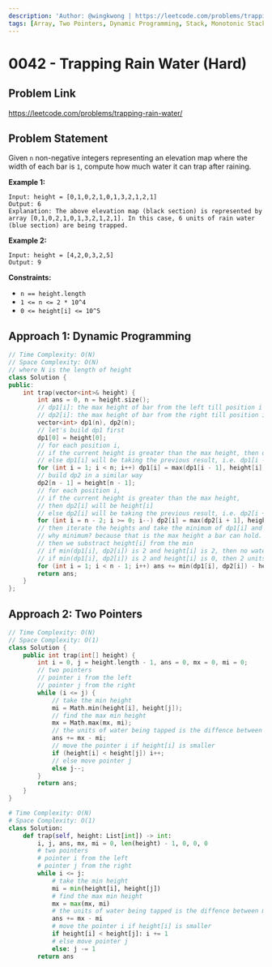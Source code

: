 ```yaml
---
description: 'Author: @wingkwong | https://leetcode.com/problems/trapping-rain-water/'
tags: [Array, Two Pointers, Dynamic Programming, Stack, Monotonic Stack]
---
```


# 0042 - Trapping Rain Water (Hard) 

## Problem Link

https://leetcode.com/problems/trapping-rain-water/

## Problem Statement

Given `n` non-negative integers representing an elevation map where the width of each bar is `1`, compute how much water it can trap after raining.

**Example 1:**

```
Input: height = [0,1,0,2,1,0,1,3,2,1,2,1]
Output: 6
Explanation: The above elevation map (black section) is represented by array [0,1,0,2,1,0,1,3,2,1,2,1]. In this case, 6 units of rain water (blue section) are being trapped.
```

**Example 2:**

```
Input: height = [4,2,0,3,2,5]
Output: 9
```

**Constraints:**

- `n == height.length`
- `1 <= n <= 2 * 10^4`
- `0 <= height[i] <= 10^5`

## Approach 1: Dynamic Programming

<Tabs>
<TabItem value="cpp" label="C++">
<SolutionAuthor name="@wingkwong"/>

```cpp
// Time Complexity: O(N)
// Space Complexity: O(N)
// where N is the length of height
class Solution {
public:
    int trap(vector<int>& height) {
        int ans = 0, n = height.size();
        // dp1[i]: the max height of bar from the left till position i
        // dp2[i]: the max height of bar from the right till position i
        vector<int> dp1(n), dp2(n);
        // let's build dp1 first
        dp1[0] = height[0];
        // for each position i, 
        // if the current height is greater than the max height, then dp1[i] will be height[i]
        // else dp1[i] will be taking the previous result, i.e. dp1[i - 1]
        for (int i = 1; i < n; i++) dp1[i] = max(dp1[i - 1], height[i]);
        // build dp2 in a similar way
        dp2[n - 1] = height[n - 1];
        // for each position i, 
        // if the current height is greater than the max height, 
        // then dp2[i] will be height[i]
        // else dp2[i] will be taking the previous result, i.e. dp2[i + 1]
        for (int i = n - 2; i >= 0; i--) dp2[i] = max(dp2[i + 1], height[i]);
        // then iterate the heights and take the minimum of dp1[i] and dp2[i]
        // why minimum? because that is the max height a bar can hold. (water will overflow)
        // then we substract height[i] from the min
        // if min(dp1[i], dp2[i]) is 2 and height[i] is 2, then no water is being trapped
        // if min(dp1[i], dp2[i]) is 2 and height[i] is 0, then 2 units of water are being trapped
        for (int i = 1; i < n - 1; i++) ans += min(dp1[i], dp2[i]) - height[i];
        return ans;
    }
};
```

</TabItem>

</Tabs>

## Approach 2: Two Pointers

<Tabs>
<TabItem value="cpp" label="C++">
<SolutionAuthor name="@wingkwong"/>

```cpp
// Time Complexity: O(N)
// Space Complexity: O(1)
class Solution {
    public int trap(int[] height) {
        int i = 0, j = height.length - 1, ans = 0, mx = 0, mi = 0;
        // two pointers 
        // pointer i from the left
        // pointer j from the right
        while (i <= j) {
            // take the min height 
            mi = Math.min(height[i], height[j]);
            // find the max min height
            mx = Math.max(mx, mi);
            // the units of water being tapped is the diffence between max height and min height
            ans += mx - mi;
            // move the pointer i if height[i] is smaller
            if (height[i] < height[j]) i++;
            // else move pointer j
            else j--;
        }
        return ans;
    }
}
```

</TabItem>

<TabItem value="python" label="Python">
<SolutionAuthor name="@wingkwong"/>

```py
# Time Complexity: O(N)
# Space Complexity: O(1)
class Solution:
    def trap(self, height: List[int]) -> int:
        i, j, ans, mx, mi = 0, len(height) - 1, 0, 0, 0
        # two pointers 
        # pointer i from the left
        # pointer j from the right
        while i <= j:
            # take the min height
            mi = min(height[i], height[j])
            # find the max min height
            mx = max(mx, mi)
            # the units of water being tapped is the diffence between max height and min height
            ans += mx - mi
            # move the pointer i if height[i] is smaller
            if height[i] < height[j]: i += 1
            # else move pointer j
            else: j -= 1
        return ans
```

</TabItem>

</Tabs>